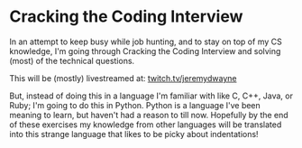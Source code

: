 # Cracking the Coding Interview

In an attempt to keep busy while job hunting, and to stay on top of my CS knowledge,
I'm going through Cracking the Coding Interview and solving (most) of the technical questions.

This will be (mostly) livestreamed at: [twitch.tv/jeremydwayne](https://www.twitch.tv/jeremydwayne)

But, instead of doing this in a language I'm familiar with like C, C++, Java, or Ruby; I'm going
to do this in Python. Python is a language I've been meaning to learn, but haven't had a reason to till now.
Hopefully by the end of these exercises my knowledge from other languages will be translated into this
strange language that likes to be picky about indentations!